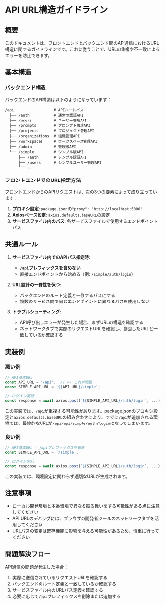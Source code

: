 # API URL構造ガイドライン

## 概要

このドキュメントは、フロントエンドとバックエンド間のAPI通信におけるURL構造に関するガイドラインです。これに従うことで、URLの重複や不一致によるエラーを防止できます。

## 基本構造

### バックエンド構造

バックエンドのAPI構造は以下のようになっています：

```
/api                  # APIルートパス
  ├── /auth           # 通常の認証API
  ├── /users          # ユーザー管理API
  ├── /prompts        # プロンプト管理API
  ├── /projects       # プロジェクト管理API
  ├── /organizations  # 組織管理API
  ├── /workspaces     # ワークスペース管理API
  ├── /admin          # 管理者API
  └── /simple         # シンプル版API
      ├── /auth       # シンプル認証API
      ├── /users      # シンプルユーザー管理API
      └── ...
```

### フロントエンドでのURL指定方法

フロントエンドからのAPIリクエストは、次の3つの要素によって成り立っています：

1. **プロキシ設定**: `package.json`の`"proxy": "http://localhost:5000"`
2. **Axiosベース設定**: `axios.defaults.baseURL`の設定
3. **サービスファイル内のパス**: 各サービスファイルで使用するエンドポイントパス

## 共通ルール

1. **サービスファイル内でのAPIパス指定時**:
   - **`/api`プレフィックスを含めない**
   - 直接エンドポイントから始める（例: `/simple/auth/login`）

2. **URL設計の一貫性を保つ**:
   - バックエンドのルート定義と一致するパスにする
   - 複数のサービス間で同じエンドポイントに異なるパスを使用しない

3. **トラブルシューティング**:
   - API呼び出しエラーが発生した場合、まずURLの構造を確認する
   - ネットワークタブで実際のリクエストURLを確認し、意図したURLと一致しているか確認する

## 実装例

### 悪い例

```javascript
// API基本URL
const API_URL = '/api';  // <- これが問題
const SIMPLE_API_URL = `${API_URL}/simple`;

// ログイン実行
const response = await axios.post(`${SIMPLE_API_URL}/auth/login`, ...);
```

この実装では、`/api`が重複する可能性があります。package.jsonのプロキシ設定と`axios.defaults.baseURL`の組み合わせにより、すでに`/api`が追加される環境では、最終的なURLが`/api/api/simple/auth/login`になってしまいます。

### 良い例

```javascript
// API基本URL - /apiプレフィックスを省略
const SIMPLE_API_URL = '/simple';

// ログイン実行
const response = await axios.post(`${SIMPLE_API_URL}/auth/login`, ...);
```

この実装では、環境設定に関わらず適切なURLが生成されます。

## 注意事項

- ローカル開発環境と本番環境で異なる振る舞いをする可能性がある点に注意してください
- API URLのデバッグには、ブラウザの開発者ツールのネットワークタブを活用してください
- URLパスの変更は既存機能に影響を与える可能性があるため、慎重に行ってください

## 問題解決フロー

API通信の問題が発生した場合：

1. 実際に送信されているリクエストURLを確認する
2. バックエンドのルート定義と一致しているか確認する
3. サービスファイル内のURLパス定義を確認する
4. 必要に応じて`/api`プレフィックスを削除または追加する